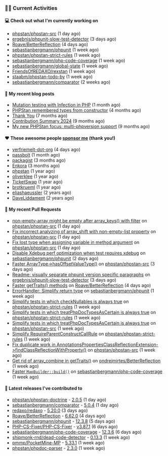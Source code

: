 ### 👨‍💻 Current Activities


#### 💻 Check out what I'm currently working on

- [phpstan/phpstan-src](https://github.com/phpstan/phpstan-src) (1 day ago)
- [ergebnis/phpunit-slow-test-detector](https://github.com/ergebnis/phpunit-slow-test-detector) (3 days ago)
- [Roave/BetterReflection](https://github.com/Roave/BetterReflection) (4 days ago)
- [sebastianbergmann/phpunit](https://github.com/sebastianbergmann/phpunit) (1 week ago)
- [phpstan/phpstan-strict-rules](https://github.com/phpstan/phpstan-strict-rules) (1 week ago)
- [sebastianbergmann/php-code-coverage](https://github.com/sebastianbergmann/php-code-coverage) (1 week ago)
- [sebastianbergmann/global-state](https://github.com/sebastianbergmann/global-state) (1 week ago)
- [FriendsOfREDAXO/rexstan](https://github.com/FriendsOfREDAXO/rexstan) (1 week ago)
- [staabm/phpstan-todo-by](https://github.com/staabm/phpstan-todo-by) (1 week ago)
- [sebastianbergmann/comparator](https://github.com/sebastianbergmann/comparator) (2 weeks ago)


#### 📜 My recent blog posts

- [Mutation testing with Infection in PHP](https://staabm.github.io/2025/08/01/infection-php-mutation-testing.html) (1 month ago)
- [PHPStan remembered types from constructor](https://staabm.github.io/2025/04/15/phpstan-remember-constructor-types.html) (4 months ago)
- [Thank You](https://staabm.github.io/2025/01/24/thank-you.html) (7 months ago)
- [Contribution Summary 2024](https://staabm.github.io/2024/12/11/contribution-summary-2024.html) (9 months ago)
- [My new PHPStan focus: multi-phpversion support](https://staabm.github.io/2024/11/28/phpstan-php-version-in-scope.html) (9 months ago)


#### ❤️ These awesome people [sponsor me](https://github.com/sponsors/staabm) (thank you!)

- [verfriemelt-dot-org](https://github.com/verfriemelt-dot-org) (4 days ago)
- [passbolt](https://github.com/passbolt) (1 month ago)
- [packagist](https://github.com/packagist) (3 months ago)
- [Enkora](https://github.com/Enkora) (3 months ago)
- [phpstan](https://github.com/phpstan) (1 year ago)
- [oliverklee](https://github.com/oliverklee) (1 year ago)
- [TicketSwap](https://github.com/TicketSwap) (1 year ago)
- [brotkrueml](https://github.com/brotkrueml) (1 year ago)
- [eliashaeussler](https://github.com/eliashaeussler) (2 years ago)
- [DaveLiddament](https://github.com/DaveLiddament) (2 years ago)


#### 🔨 My recent Pull Requests

- [non-empty-array might be empty after array_keys() with filter](https://github.com/phpstan/phpstan-src/pull/4295) on [phpstan/phpstan-src](https://github.com/phpstan/phpstan-src) (1 day ago)
- [Fix incorrect analyzing of array_shift with non-empty-list property](https://github.com/phpstan/phpstan-src/pull/4294) on [phpstan/phpstan-src](https://github.com/phpstan/phpstan-src) (1 day ago)
- [Fix lost type when assigning variable in method argument](https://github.com/phpstan/phpstan-src/pull/4293) on [phpstan/phpstan-src](https://github.com/phpstan/phpstan-src) (1 day ago)
- [Disable Xdebug perf optimization when test requires xdebug](https://github.com/sebastianbergmann/phpunit/pull/6353) on [sebastianbergmann/phpunit](https://github.com/sebastianbergmann/phpunit) (2 days ago)
- [Faster ArrayType-&gt;hasOffsetValueType()](https://github.com/phpstan/phpstan-src/pull/4288) on [phpstan/phpstan-src](https://github.com/phpstan/phpstan-src) (3 days ago)
- [Readme: visually separate phpunit version specific paragraphs](https://github.com/ergebnis/phpunit-slow-test-detector/pull/711) on [ergebnis/phpunit-slow-test-detector](https://github.com/ergebnis/phpunit-slow-test-detector) (3 days ago)
- [Faster getTraits() methods](https://github.com/Roave/BetterReflection/pull/1523) on [Roave/BetterReflection](https://github.com/Roave/BetterReflection) (4 days ago)
- [ErrorHandler: Simplify return type](https://github.com/sebastianbergmann/phpunit/pull/6349) on [sebastianbergmann/phpunit](https://github.com/sebastianbergmann/phpunit) (1 week ago)
- [Simplify tests in which checkNullables is always true](https://github.com/phpstan/phpstan-strict-rules/pull/282) on [phpstan/phpstan-strict-rules](https://github.com/phpstan/phpstan-strict-rules) (1 week ago)
- [Simplify tests in which treatPhpDocTypesAsCertain is always true](https://github.com/phpstan/phpstan-strict-rules/pull/281) on [phpstan/phpstan-strict-rules](https://github.com/phpstan/phpstan-strict-rules) (1 week ago)
- [Simplify tests in which treatPhpDocTypesAsCertain is always true](https://github.com/phpstan/phpstan-src/pull/4274) on [phpstan/phpstan-src](https://github.com/phpstan/phpstan-src) (1 week ago)
- [Simplify RequireParentConstructCallRule](https://github.com/phpstan/phpstan-strict-rules/pull/280) on [phpstan/phpstan-strict-rules](https://github.com/phpstan/phpstan-strict-rules) (1 week ago)
- [Fix duplicate work in AnnotationsPropertiesClassReflectionExtension-&gt;findClassReflectionWithProperty()](https://github.com/phpstan/phpstan-src/pull/4268) on [phpstan/phpstan-src](https://github.com/phpstan/phpstan-src) (1 week ago)
- [Get rid of array_combine in getTraits()](https://github.com/ondrejmirtes/BetterReflection/pull/39) on [ondrejmirtes/BetterReflection](https://github.com/ondrejmirtes/BetterReflection) (1 week ago)
- [Faster `MapBuilder::build()`](https://github.com/sebastianbergmann/php-code-coverage/pull/1089) on [sebastianbergmann/php-code-coverage](https://github.com/sebastianbergmann/php-code-coverage) (1 week ago)


#### 🔭 Latest releases I've contributed to

- [phpstan/phpstan-doctrine](https://github.com/phpstan/phpstan-doctrine) - [2.0.5](https://github.com/phpstan/phpstan-doctrine/releases/tag/2.0.5) (1 day ago)
- [sebastianbergmann/comparator](https://github.com/sebastianbergmann/comparator) - [5.0.4](https://github.com/sebastianbergmann/comparator/releases/tag/5.0.4) (1 day ago)
- [redaxo/redaxo](https://github.com/redaxo/redaxo) - [5.20.0](https://github.com/redaxo/redaxo/releases/tag/5.20.0) (3 days ago)
- [Roave/BetterReflection](https://github.com/Roave/BetterReflection) - [6.62.0](https://github.com/Roave/BetterReflection/releases/tag/6.62.0) (4 days ago)
- [sebastianbergmann/phpunit](https://github.com/sebastianbergmann/phpunit) - [12.3.8](https://github.com/sebastianbergmann/phpunit/releases/tag/12.3.8) (5 days ago)
- [PHP-CS-Fixer/PHP-CS-Fixer](https://github.com/PHP-CS-Fixer/PHP-CS-Fixer) - [v3.87.1](https://github.com/PHP-CS-Fixer/PHP-CS-Fixer/releases/tag/v3.87.1) (6 days ago)
- [sebastianbergmann/php-code-coverage](https://github.com/sebastianbergmann/php-code-coverage) - [12.3.6](https://github.com/sebastianbergmann/php-code-coverage/releases/tag/12.3.6) (6 days ago)
- [shipmonk-rnd/dead-code-detector](https://github.com/shipmonk-rnd/dead-code-detector) - [0.13.3](https://github.com/shipmonk-rnd/dead-code-detector/releases/tag/0.13.3) (1 week ago)
- [pmmp/PocketMine-MP](https://github.com/pmmp/PocketMine-MP) - [5.33.1](https://github.com/pmmp/PocketMine-MP/releases/tag/5.33.1) (1 week ago)
- [phpstan/phpdoc-parser](https://github.com/phpstan/phpdoc-parser) - [2.3.0](https://github.com/phpstan/phpdoc-parser/releases/tag/2.3.0) (1 week ago)
